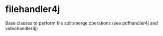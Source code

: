 # filehandler4j
Base classes to perform file split/merge operations (see pdfhandler4j and videohandler4j)

